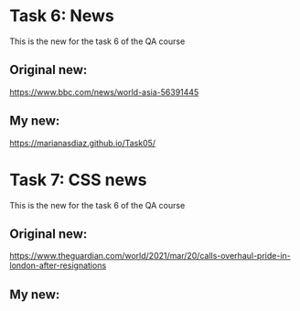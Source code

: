 # Task 6: News

This is the new for the task 6 of the QA course

## Original new:
https://www.bbc.com/news/world-asia-56391445

## My new:
https://marianasdiaz.github.io/Task05/

# Task 7: CSS news

This is the new for the task 6 of the QA course

##  Original new:
https://www.theguardian.com/world/2021/mar/20/calls-overhaul-pride-in-london-after-resignations

## My new: